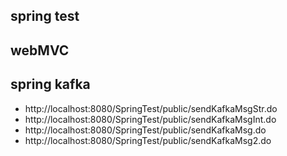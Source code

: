spring test
----

## webMVC

## spring kafka

- http://localhost:8080/SpringTest/public/sendKafkaMsgStr.do
- http://localhost:8080/SpringTest/public/sendKafkaMsgInt.do
- http://localhost:8080/SpringTest/public/sendKafkaMsg.do
- http://localhost:8080/SpringTest/public/sendKafkaMsg2.do
